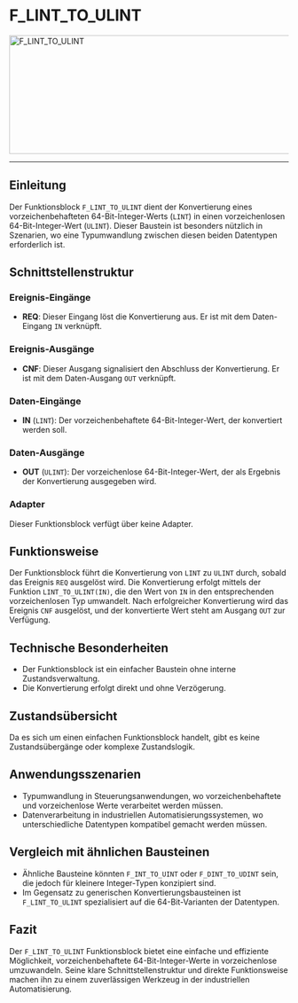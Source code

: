 # F_LINT_TO_ULINT

<img width="1448" height="214" alt="F_LINT_TO_ULINT" src="https://github.com/user-attachments/assets/ad56b68e-ba86-4df1-ada2-b318dda134f6" />

* * * * * * * * * *
## Einleitung
Der Funktionsblock `F_LINT_TO_ULINT` dient der Konvertierung eines vorzeichenbehafteten 64-Bit-Integer-Werts (`LINT`) in einen vorzeichenlosen 64-Bit-Integer-Wert (`ULINT`). Dieser Baustein ist besonders nützlich in Szenarien, wo eine Typumwandlung zwischen diesen beiden Datentypen erforderlich ist.

## Schnittstellenstruktur

### **Ereignis-Eingänge**
- **REQ**: Dieser Eingang löst die Konvertierung aus. Er ist mit dem Daten-Eingang `IN` verknüpft.

### **Ereignis-Ausgänge**
- **CNF**: Dieser Ausgang signalisiert den Abschluss der Konvertierung. Er ist mit dem Daten-Ausgang `OUT` verknüpft.

### **Daten-Eingänge**
- **IN** (`LINT`): Der vorzeichenbehaftete 64-Bit-Integer-Wert, der konvertiert werden soll.

### **Daten-Ausgänge**
- **OUT** (`ULINT`): Der vorzeichenlose 64-Bit-Integer-Wert, der als Ergebnis der Konvertierung ausgegeben wird.

### **Adapter**
Dieser Funktionsblock verfügt über keine Adapter.

## Funktionsweise
Der Funktionsblock führt die Konvertierung von `LINT` zu `ULINT` durch, sobald das Ereignis `REQ` ausgelöst wird. Die Konvertierung erfolgt mittels der Funktion `LINT_TO_ULINT(IN)`, die den Wert von `IN` in den entsprechenden vorzeichenlosen Typ umwandelt. Nach erfolgreicher Konvertierung wird das Ereignis `CNF` ausgelöst, und der konvertierte Wert steht am Ausgang `OUT` zur Verfügung.

## Technische Besonderheiten
- Der Funktionsblock ist ein einfacher Baustein ohne interne Zustandsverwaltung.
- Die Konvertierung erfolgt direkt und ohne Verzögerung.

## Zustandsübersicht
Da es sich um einen einfachen Funktionsblock handelt, gibt es keine Zustandsübergänge oder komplexe Zustandslogik.

## Anwendungsszenarien
- Typumwandlung in Steuerungsanwendungen, wo vorzeichenbehaftete und vorzeichenlose Werte verarbeitet werden müssen.
- Datenverarbeitung in industriellen Automatisierungssystemen, wo unterschiedliche Datentypen kompatibel gemacht werden müssen.

## Vergleich mit ähnlichen Bausteinen
- Ähnliche Bausteine könnten `F_INT_TO_UINT` oder `F_DINT_TO_UDINT` sein, die jedoch für kleinere Integer-Typen konzipiert sind.
- Im Gegensatz zu generischen Konvertierungsbausteinen ist `F_LINT_TO_ULINT` spezialisiert auf die 64-Bit-Varianten der Datentypen.

## Fazit
Der `F_LINT_TO_ULINT` Funktionsblock bietet eine einfache und effiziente Möglichkeit, vorzeichenbehaftete 64-Bit-Integer-Werte in vorzeichenlose umzuwandeln. Seine klare Schnittstellenstruktur und direkte Funktionsweise machen ihn zu einem zuverlässigen Werkzeug in der industriellen Automatisierung.

